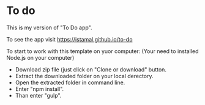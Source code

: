 # To do
This is my version of "To Do app".

To see the app visit https://istamal.github.io/to-do

To start to work with this template on yuor computer:
(Your need to installed Node.js on your computer)

- Download zip file (just click on "Clone or download" button.
- Extract the downloaded folder on your local derectory.
- Open the extracted folder in command line.
- Enter "npm install".
- Than enter "gulp".
